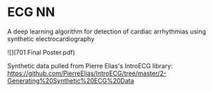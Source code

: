 # ECG NN
A deep learning algorithm for detection of cardiac arrhythmias using synthetic electrocardiography

![](701 Final Poster.pdf)

Synthetic data pulled from Pierre Elias's IntroECG library: https://github.com/PierreElias/IntroECG/tree/master/2-Generating%20Synthetic%20ECG%20Data
